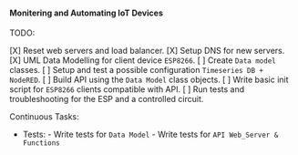 <h4> Monitering and Automating IoT Devices </h4>

TODO:

[X] Reset web servers and load balancer.
[X] Setup DNS for new servers.
[X] UML Data Modelling for client device `ESP8266`.
[ ] Create `Data model` classes.
[ ] Setup and test a possible configuration `Timeseries DB + NodeRED`.
[ ] Build API using the `Data Model` class objects.
[ ] Write basic init script for `ESP8266` clients compatible with API.
[ ] Run tests and troubleshooting for the ESP and a controlled circuit.

Continuous Tasks:
- Tests:
        - Write tests for `Data Model`
        - Write tests for `API Web_Server & Functions`